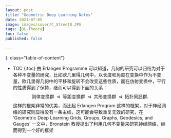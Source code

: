 ```yaml
---
layout: post
title: "Geometric Deep Learning Notes"
date: 2021-07-05
image: images/cover/C_Street8.JPG               
tags: [DL-Theory]
toc: false
published: false

---
```


{: class="table-of-content"}
* TOC
{:toc}
由 Erlangen Programme 可以知道，几何的研究可以归结为对于各种不变量的研究，比如欧几里得几何中，以长度和角度在变换中作为不变量，欧几里得几何中的平移和旋转不会改变这些性质，而在仿射变换中，平行的性质得到了保持，继而可以得到下面的关系：
$$
\text { 刚体变换群 } \triangleleft \text { 等距变换群 } \triangleleft \text { 共形变换群 } \triangleleft \text { 拓扑同胚群. }
$$
这样的框架非常的优美，而比起 Erlangen Program 这样的框架，对于神经网络的研究则显得没有一条主线，这可能会导致重复无效的研究，在 ‘Geometric Deep Learning Grids, Groups, Graphs, Geodesics, and Gauges’ 一文中，Bronstein 教授提出了利用几何不变量来研究神经网络，继而得到一个好的框架

